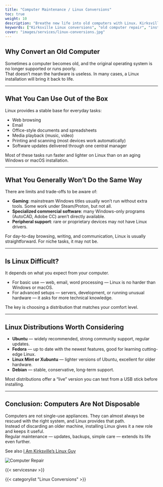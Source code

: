 ```yaml
---
title: "Computer Maintenance / Linux Conversions"
toc: true 
weight: 10
description: "Breathe new life into old computers with Linux. Kirksville-based installs, maintenance, and personal tutoring included."
keywords: ["Kirksville Linux conversions", "old computer repair", "install Linux", "computer maintenance", "Switchboard Tech Services Linux"]
cover: "images/services/linux-conversions.jpg"
---
```



## Why Convert an Old Computer

Sometimes a computer becomes old, and the original operating system is no longer supported or runs poorly.  
That doesn’t mean the hardware is useless. In many cases, a Linux installation will bring it back to life.

---

## What You Can Use Out of the Box

Linux provides a stable base for everyday tasks:

- Web browsing  
- Email  
- Office-style documents and spreadsheets  
- Media playback (music, video)  
- Printing and scanning (most devices work automatically)  
- Software updates delivered through one central manager  

Most of these tasks run faster and lighter on Linux than on an aging Windows or macOS installation.

---

## What You Generally Won’t Do the Same Way

There are limits and trade-offs to be aware of:

- **Gaming**: mainstream Windows titles usually won’t run without extra tools. Some work under Steam/Proton, but not all.  
- **Specialized commercial software**: many Windows-only programs (AutoCAD, Adobe CC) aren’t directly available.  
- **Peripheral support**: rare or proprietary devices may not have Linux drivers.  

For day-to-day browsing, writing, and communication, Linux is usually straightforward. For niche tasks, it may not be.

---

## Is Linux Difficult?

It depends on what you expect from your computer.  

- For basic use — web, email, word processing — Linux is no harder than Windows or macOS.  
- For advanced setups — servers, development, or running unusual hardware — it asks for more technical knowledge.  

The key is choosing a distribution that matches your comfort level.

---

## Linux Distributions Worth Considering

- **Ubuntu** — widely recommended, strong community support, regular updates.  
- **Fedora** — up to date with the newest features, good for learning cutting-edge Linux.  
- **Linux Mint or Xubuntu** — lighter versions of Ubuntu, excellent for older hardware.  
- **Debian** — stable, conservative, long-term support.  

Most distributions offer a “live” version you can test from a USB stick before installing.

---

## Conclusion: Computers Are Not Disposable

Computers are not single-use appliances. They can almost always be rescued with the right system, and Linux provides that path.  
Instead of discarding an older machine, installing Linux gives it a new role and keeps it useful.  
Regular maintenance — updates, backups, simple care — extends its life even further.

See also [I Am Kirksville’s Linux Guy](posts/kirksville-mo-linux-guy/)

![Computer Repair](/images/services/computer-repair.jpg)

{{< servicesnav >}}

{{< categorylist "Linux Conversions" >}}